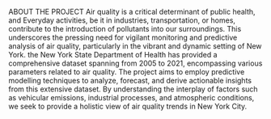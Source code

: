 ABOUT THE PROJECT
Air quality is a critical determinant of public health, and Everyday activities, be it in industries, transportation, or homes, contribute to the introduction of pollutants into our surroundings. This underscores the pressing need for vigilant monitoring and predictive analysis of air quality, particularly in the vibrant and dynamic setting of New York. 
the New York State Department of Health has provided a comprehensive dataset spanning from 2005 to 2021, encompassing various parameters related to air quality. The project aims to employ predictive modelling techniques to analyze, forecast, and derive actionable insights from this extensive dataset. By understanding the interplay of factors such as vehicular emissions, industrial processes, and atmospheric conditions, we seek to provide a holistic view of air quality trends in New York City.

